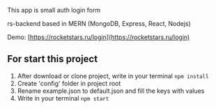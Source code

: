 This app is small auth login form

rs-backend based in MERN (MongoDB, Express, React, Nodejs)

Demo: [https://rocketstars.ru/login](https://rocketstars.ru/login)

## For start this project

1. After download or clone project, write in your terminal `npm install`
2. Create 'config' folder in project root
3. Rename example.json to default.json and fill the keys with values
3. Write in your terminal `npm start`
